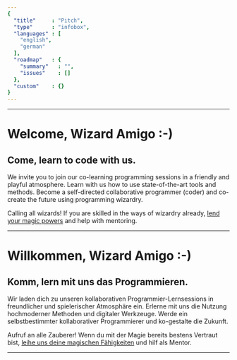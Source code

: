 ```yaml
---
{
  "title"     : "Pitch",
  "type"      : "infobox",
  "languages" : [
    "english",
    "german"
  ],
  "roadmap"   : {
    "summary"   : "",
    "issues"    : []
  },
  "custom"    : {}
}
---
```


---
[](@english)
# Welcome, Wizard Amigo :-)

## Come, learn to code with us.

We invite you to join our co-learning programming sessions in a friendly and playful atmosphere. Learn with us how to use state-of-the-art tools and methods. Become a self-directed collaborative programmer (coder) and co-create the future using programming wizardry.

Calling all wizards! If you are skilled in the ways of wizardry already, [lend your magic powers](https://gitter.im/wizardamigosinstitute/chat) and help with mentoring.

---
[](@german)
# Willkommen, Wizard Amigo :-)

## Komm, lern mit uns das Programmieren.

Wir laden dich zu unseren kollaborativen Programmier-Lernsessions in freundlicher und spielerischer Atmosphäre ein. Erlerne mit uns die Nutzung hochmoderner Methoden und digitaler Werkzeuge. Werde ein selbstbestimmter kollaborativer Programmierer und ko-gestalte die Zukunft.

Aufruf an alle Zauberer! Wenn du mit der Magie bereits bestens Vertraut bist, [leihe uns deine magischen Fähigkeiten](https://gitter.im/wizardamigosinstitute/chat) und hilf als Mentor.

---
